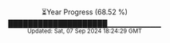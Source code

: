 <p align="center">
⏳Year Progress (68.52 %) <br>
████████████████████▁▁▁▁▁▁▁▁▁▁ <br>
<sub>Updated: Sat, 07 Sep 2024 18:24:29 GMT</sub>
</p>

